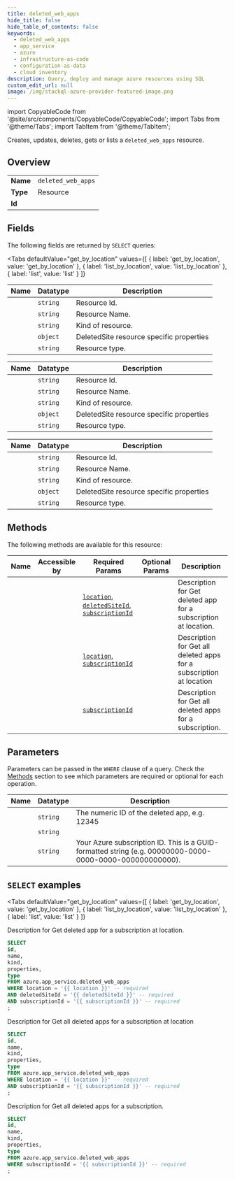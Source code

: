 ```yaml
--- 
title: deleted_web_apps
hide_title: false
hide_table_of_contents: false
keywords:
  - deleted_web_apps
  - app_service
  - azure
  - infrastructure-as-code
  - configuration-as-data
  - cloud inventory
description: Query, deploy and manage azure resources using SQL
custom_edit_url: null
image: /img/stackql-azure-provider-featured-image.png
---
```


import CopyableCode from '@site/src/components/CopyableCode/CopyableCode';
import Tabs from '@theme/Tabs';
import TabItem from '@theme/TabItem';

Creates, updates, deletes, gets or lists a <code>deleted_web_apps</code> resource.

## Overview
<table><tbody>
<tr><td><b>Name</b></td><td><code>deleted_web_apps</code></td></tr>
<tr><td><b>Type</b></td><td>Resource</td></tr>
<tr><td><b>Id</b></td><td><CopyableCode code="azure.app_service.deleted_web_apps" /></td></tr>
</tbody></table>

## Fields

The following fields are returned by `SELECT` queries:

<Tabs
    defaultValue="get_by_location"
    values={[
        { label: 'get_by_location', value: 'get_by_location' },
        { label: 'list_by_location', value: 'list_by_location' },
        { label: 'list', value: 'list' }
    ]}
>
<TabItem value="get_by_location">

<table>
<thead>
    <tr>
    <th>Name</th>
    <th>Datatype</th>
    <th>Description</th>
    </tr>
</thead>
<tbody>
<tr>
    <td><CopyableCode code="id" /></td>
    <td><code>string</code></td>
    <td>Resource Id.</td>
</tr>
<tr>
    <td><CopyableCode code="name" /></td>
    <td><code>string</code></td>
    <td>Resource Name.</td>
</tr>
<tr>
    <td><CopyableCode code="kind" /></td>
    <td><code>string</code></td>
    <td>Kind of resource.</td>
</tr>
<tr>
    <td><CopyableCode code="properties" /></td>
    <td><code>object</code></td>
    <td>DeletedSite resource specific properties</td>
</tr>
<tr>
    <td><CopyableCode code="type" /></td>
    <td><code>string</code></td>
    <td>Resource type.</td>
</tr>
</tbody>
</table>
</TabItem>
<TabItem value="list_by_location">

<table>
<thead>
    <tr>
    <th>Name</th>
    <th>Datatype</th>
    <th>Description</th>
    </tr>
</thead>
<tbody>
<tr>
    <td><CopyableCode code="id" /></td>
    <td><code>string</code></td>
    <td>Resource Id.</td>
</tr>
<tr>
    <td><CopyableCode code="name" /></td>
    <td><code>string</code></td>
    <td>Resource Name.</td>
</tr>
<tr>
    <td><CopyableCode code="kind" /></td>
    <td><code>string</code></td>
    <td>Kind of resource.</td>
</tr>
<tr>
    <td><CopyableCode code="properties" /></td>
    <td><code>object</code></td>
    <td>DeletedSite resource specific properties</td>
</tr>
<tr>
    <td><CopyableCode code="type" /></td>
    <td><code>string</code></td>
    <td>Resource type.</td>
</tr>
</tbody>
</table>
</TabItem>
<TabItem value="list">

<table>
<thead>
    <tr>
    <th>Name</th>
    <th>Datatype</th>
    <th>Description</th>
    </tr>
</thead>
<tbody>
<tr>
    <td><CopyableCode code="id" /></td>
    <td><code>string</code></td>
    <td>Resource Id.</td>
</tr>
<tr>
    <td><CopyableCode code="name" /></td>
    <td><code>string</code></td>
    <td>Resource Name.</td>
</tr>
<tr>
    <td><CopyableCode code="kind" /></td>
    <td><code>string</code></td>
    <td>Kind of resource.</td>
</tr>
<tr>
    <td><CopyableCode code="properties" /></td>
    <td><code>object</code></td>
    <td>DeletedSite resource specific properties</td>
</tr>
<tr>
    <td><CopyableCode code="type" /></td>
    <td><code>string</code></td>
    <td>Resource type.</td>
</tr>
</tbody>
</table>
</TabItem>
</Tabs>

## Methods

The following methods are available for this resource:

<table>
<thead>
    <tr>
    <th>Name</th>
    <th>Accessible by</th>
    <th>Required Params</th>
    <th>Optional Params</th>
    <th>Description</th>
    </tr>
</thead>
<tbody>
<tr>
    <td><a href="#get_by_location"><CopyableCode code="get_by_location" /></a></td>
    <td><CopyableCode code="select" /></td>
    <td><a href="#parameter-location"><code>location</code></a>, <a href="#parameter-deletedSiteId"><code>deletedSiteId</code></a>, <a href="#parameter-subscriptionId"><code>subscriptionId</code></a></td>
    <td></td>
    <td>Description for Get deleted app for a subscription at location.</td>
</tr>
<tr>
    <td><a href="#list_by_location"><CopyableCode code="list_by_location" /></a></td>
    <td><CopyableCode code="select" /></td>
    <td><a href="#parameter-location"><code>location</code></a>, <a href="#parameter-subscriptionId"><code>subscriptionId</code></a></td>
    <td></td>
    <td>Description for Get all deleted apps for a subscription at location</td>
</tr>
<tr>
    <td><a href="#list"><CopyableCode code="list" /></a></td>
    <td><CopyableCode code="select" /></td>
    <td><a href="#parameter-subscriptionId"><code>subscriptionId</code></a></td>
    <td></td>
    <td>Description for Get all deleted apps for a subscription.</td>
</tr>
</tbody>
</table>

## Parameters

Parameters can be passed in the `WHERE` clause of a query. Check the [Methods](#methods) section to see which parameters are required or optional for each operation.

<table>
<thead>
    <tr>
    <th>Name</th>
    <th>Datatype</th>
    <th>Description</th>
    </tr>
</thead>
<tbody>
<tr id="parameter-deletedSiteId">
    <td><CopyableCode code="deletedSiteId" /></td>
    <td><code>string</code></td>
    <td>The numeric ID of the deleted app, e.g. 12345</td>
</tr>
<tr id="parameter-location">
    <td><CopyableCode code="location" /></td>
    <td><code>string</code></td>
    <td></td>
</tr>
<tr id="parameter-subscriptionId">
    <td><CopyableCode code="subscriptionId" /></td>
    <td><code>string</code></td>
    <td>Your Azure subscription ID. This is a GUID-formatted string (e.g. 00000000-0000-0000-0000-000000000000).</td>
</tr>
</tbody>
</table>

## `SELECT` examples

<Tabs
    defaultValue="get_by_location"
    values={[
        { label: 'get_by_location', value: 'get_by_location' },
        { label: 'list_by_location', value: 'list_by_location' },
        { label: 'list', value: 'list' }
    ]}
>
<TabItem value="get_by_location">

Description for Get deleted app for a subscription at location.

```sql
SELECT
id,
name,
kind,
properties,
type
FROM azure.app_service.deleted_web_apps
WHERE location = '{{ location }}' -- required
AND deletedSiteId = '{{ deletedSiteId }}' -- required
AND subscriptionId = '{{ subscriptionId }}' -- required
;
```
</TabItem>
<TabItem value="list_by_location">

Description for Get all deleted apps for a subscription at location

```sql
SELECT
id,
name,
kind,
properties,
type
FROM azure.app_service.deleted_web_apps
WHERE location = '{{ location }}' -- required
AND subscriptionId = '{{ subscriptionId }}' -- required
;
```
</TabItem>
<TabItem value="list">

Description for Get all deleted apps for a subscription.

```sql
SELECT
id,
name,
kind,
properties,
type
FROM azure.app_service.deleted_web_apps
WHERE subscriptionId = '{{ subscriptionId }}' -- required
;
```
</TabItem>
</Tabs>
